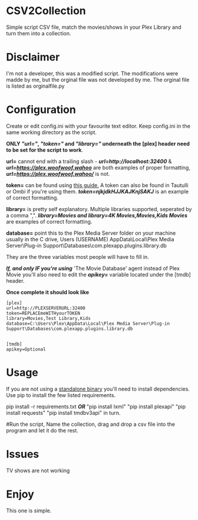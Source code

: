 # CSV2Collection
Simple script CSV file, match the movies/shows
in your Plex Library and turn them into a collection.


# Disclaimer
I'm not a developer, this was a modified script. The modifications were madde by me, but the orginal file was not developed by me. The orginal file is listed as orginalfile.py

# Configuration
Create or edit config.ini with your favourite text editor. Keep config.ini in the same working directory as the script. 

**ONLY _"url="_, _"token="_ and _"library="_ underneath the [plex] header need to be set for the script to work**.

**url=** cannot end with a trailing slash - _**url=http://localhost:32400**_ & _**url=https://plex.woofwoof.wahoo**_ are both 
examples of proper formatting, _**url=https://plex.woofwoof.wahoo/**_ is not.

**token=** can be found using [this guide.](https://support.plex.tv/articles/204059436-finding-an-authentication-token-x-plex-token/)
A token can also be found in Tautulli or Ombi if you're using them. _**token=njkjdkHJJKAJKnjSAKJ**_ is an example of correct formatting.

**library=** is pretty self explanatory. Multiple libraries supported, seperated by a comma ",". _**library=Movies and library=4K Movies,Movies,Kids Movies**_ are examples of correct formatting.

**database=** point this to the Plex Media Server folder on your machine usually in the C drive, Users (USERNAME) AppData\Local\Plex Media Server\Plug-in Support\Databases\com.plexapp.plugins.library.db

They are the three variables most people will have to fill in.

**_If, and only IF you're using_** 'The Movie Database' agent instead of Plex Movie you'll also need to edit the _**apikey=**_ variable
located under the [tmdb] header.

**Once complete it should look like**

    [plex]
    url=http://PLEXSERVERURL:32400
    token=REPLACEmeWITHyourTOKEN
    library=Movies,Test Library,Kids
    database=C:\Users\Plex\AppData\Local\Plex Media Server\Plug-in Support\Databases\com.plexapp.plugins.library.db
    

    [tmdb]
    apikey=Optional

# Usage
If you are not using a [standalone binary](https://github.com/deva5610/IMDBList2PlexCollection/releases/) you'll need to install dependencies. Use pip to install the few listed requirements.

pip install -r requirements.txt **_OR_** "pip install lxml" "pip install plexapi" "pip install requests" "pip install tmdbv3api" in turn.

#Run the script, Name the collection, drag and drop a csv file into the program and let it do the rest.



# Issues
TV shows are not working

# Enjoy
This one is simple.
